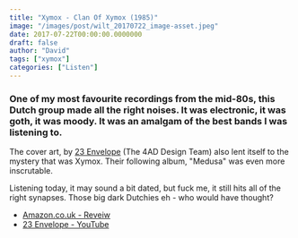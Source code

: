 ```yaml
---
title: "Xymox - Clan Of Xymox (1985)"
image: "/images/post/wilt_20170722_image-asset.jpeg"
date: 2017-07-22T00:00:00.0000000
draft: false
author: "David"
tags: ["xymox"]
categories: ["Listen"]
---
```

### One of my most favourite recordings from the mid-80s, this Dutch group made all the right noises. It was electronic, it was goth, it was moody. It was an amalgam of the best bands I was listening to.

 The cover art, by [23 Envelope](https://nz.pinterest.com/aion1965/23-envelope-vaughan-oliver/?lp=true) (The 4AD Design Team) also lent itself to the mystery that was Xymox. Their following album, "Medusa" was even more inscrutable.

 Listening today, it may sound a bit dated, but fuck me, it still hits all of the right synapses. Those big dark Dutchies eh - who would have thought?

-  [Amazon.co.uk - Reveiw](https://www.amazon.co.uk/Clan-Xymox/dp/B000026YFC/ref=sr_1_3?s=music&amp;ie=UTF8&amp;qid=1500696397&amp;sr=1-3&amp;keywords=clan+of+xymox)
-  [23 Envelope - YouTube](https://www.youtube.com/watch?v=bDLvh2R8Qy0)